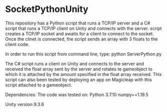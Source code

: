 # SocketPythonUnity
This repository has a Python script that runs a TCP/IP server and a C# script that runs a TCP/IP client on Unity and connects with the server. 
script creates a TCP/IP socket and awaits for a client to connect to the socket. Once the clinet is connected, the script sends an array with 3 floats to the client code.

In order to run this script from command line, type: python ServerPython.py 

The C# script runs a client on Unity and connects to the server and received the float array sent by the server and
rotates te gameobject to which it is attached by the amount specified in the float array received.
This script can also been tested by deploying an app on Magicleap with this script attached to a gameobject.

Dependencies:
The code was tested on:
Python 3.7.10
numpy==1.19.5

Unity version 9.3.6
